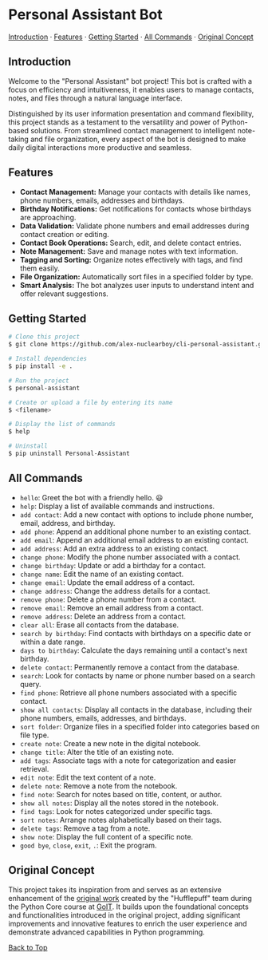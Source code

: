 # Personal Assistant Bot

[Introduction](#introduction) · [Features](#features) · [Getting Started](#getting-started) · [All Commands](#all-commands) · [Original Concept](#original-concept)

## Introduction

Welcome to the "Personal Assistant" bot project! This bot is crafted with a focus on efficiency and intuitiveness, it enables users to manage contacts, notes, and files through a natural language interface.

Distinguished by its user information presentation and command flexibility, this project stands as a testament to the versatility and power of Python-based solutions.
From streamlined contact management to intelligent note-taking and file organization, every aspect of the bot is designed to make daily digital interactions more productive and seamless.

## Features

-   **Contact Management:** Manage your contacts with details like names, phone numbers, emails, addresses and birthdays.
-   **Birthday Notifications:** Get notifications for contacts whose birthdays are approaching.
-   **Data Validation:** Validate phone numbers and email addresses during contact creation or editing.
-   **Contact Book Operations:** Search, edit, and delete contact entries.
-   **Note Management:** Save and manage notes with text information.
-   **Tagging and Sorting:** Organize notes effectively with tags, and find them easily.
-   **File Organization:** Automatically sort files in a specified folder by type.
-   **Smart Analysis:** The bot analyzes user inputs to understand intent and offer relevant suggestions.

## Getting Started

```bash
# Clone this project
$ git clone https://github.com/alex-nuclearboy/cli-personal-assistant.git

# Install dependencies
$ pip install -e .

# Run the project
$ personal-assistant

# Create or upload a file by entering its name
$ <filename>

# Display the list of commands
$ help

# Uninstall
$ pip uninstall Personal-Assistant
```

## All Commands

-   `hello`: Greet the bot with a friendly hello. 😃
-   `help`: Display a list of available commands and instructions.
-   `add contact`: Add a new contact with options to include phone number, email, address, and birthday.
-   `add phone`: Append an additional phone number to an existing contact.
-   `add email`: Append an additional email address to an existing contact.
-   `add address`: Add an extra address to an existing contact.
-   `change phone`: Modify the phone number associated with a contact.
-   `change birthday`: Update or add a birthday for a contact.
-   `change name`: Edit the name of an existing contact.
-   `change email`: Update the email address of a contact.
-   `change address`: Change the address details for a contact.
-   `remove phone`: Delete a phone number from a contact.
-   `remove email`: Remove an email address from a contact.
-   `remove address`: Delete an address from a contact.
-   `clear all`: Erase all contacts from the database.
-   `search by birthday`: Find contacts with birthdays on a specific date or within a date range.
-   `days to birthday`: Calculate the days remaining until a contact's next birthday.
-   `delete contact`: Permanently remove a contact from the database.
-   `search`: Look for contacts by name or phone number based on a search query.
-   `find phone`: Retrieve all phone numbers associated with a specific contact.
-   `show all contacts`: Display all contacts in the database, including their phone numbers, emails, addresses, and birthdays.
-   `sort folder`: Organize files in a specified folder into categories based on file type.
-   `create note`: Create a new note in the digital notebook.
-   `change title`: Alter the title of an existing note.
-   `add tags`: Associate tags with a note for categorization and easier retrieval.
-   `edit note`: Edit the text content of a note.
-   `delete note`: Remove a note from the notebook.
-   `find note`: Search for notes based on title, content, or author.
-   `show all notes`: Display all the notes stored in the notebook.
-   `find tags`: Look for notes categorized under specific tags.
-   `sort notes`: Arrange notes alphabetically based on their tags.
-   `delete tags`: Remove a tag from a note.
-   `show note`: Display the full content of a specific note.
-   `good bye`, `close`, `exit`, `.`: Exit the program.

## Original Concept

This project takes its inspiration from and serves as an extensive enhancement of the [original work](https://github.com/ArleKinG44/GOIT_Projekt_group_3) created by the "Hufflepuff" team during the Python Core course at [GoIT](https://goit.global/ua/). It builds upon the foundational concepts and functionalities introduced in the original project, adding significant improvements and innovative features to enrich the user experience and demonstrate advanced capabilities in Python programming.

[Back to Top](#personal-assistant-bot)
